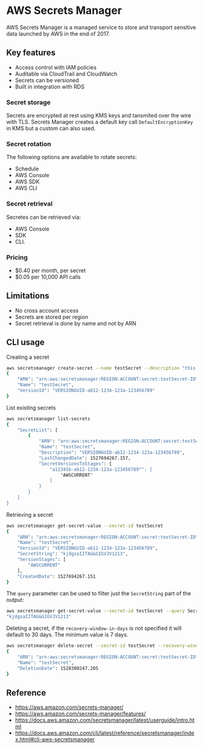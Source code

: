 # AWS Secrets Manager

AWS Secrets Manager is a managed service to store and transport sensitive data launched by AWS in the end of 2017.

## Key features

* Access control with IAM policies
* Auditable via CloudTrail and CloudWatch
* Secrets can be versioned
* Built in integration with RDS

### Secret storage

Secrets are encrypted at rest using KMS keys and tansmited over the wire with TLS. Secrets Manager creates a default key call `DefaultEncryptionKey` in KMS but a custom can also used.

### Secret rotation

The following options are available to rotate secrets:

* Schedule
* AWS Console
* AWS SDK
* AWS CLI

### Secret retrieval 

Secretes can be retrieved via:

* AWS Console
* SDK 
* CLI.

### Pricing

* $0.40 per month, per secret
* $0.05 per 10,000 API calls

## Limitations

* No cross account access
* Secrets are stored per region
* Secret retrieval is done by name and not by ARN

## CLI usage

Creating a secret

```bash
aws secretsmanager create-secret --name testSecret --description "this is a test" --secret-string "kjdgsaIITAG&GIGVJV1213"
{
    "ARN": "arn:aws:secretsmanager:REGION:ACCOUNT:secret:testSecret-ID",
    "Name": "testSecret",
    "VersionId": "VERSIONGUID-ab12-1234-123a-123456789"
}
```

List existing secrets

```bash
aws secretsmanager list-secrets
{
    "SecretList": [
        {
            "ARN": "arn:aws:secretsmanager:REGION:ACCOUNT:secret:testSecret-ID",
            "Name": "testSecret",
            "Description": "VERSIONGUID-ab12-1234-123a-123456789",
            "LastChangedDate": 1527694267.157,
            "SecretVersionsToStages": {
                "a12345b-ab12-1234-123a-123456789"": [
                    "AWSCURRENT"
                ]
            }
        }
    ]
}
```

Retrieving a secret

```bash
aws secretsmanager get-secret-value --secret-id testSecret
{
    "ARN": "arn:aws:secretsmanager:REGION:ACCOUNT:secret:testSecret-ID",
    "Name": "testSecret",
    "VersionId": "VERSIONGUID-ab12-1234-123a-123456789",
    "SecretString": "kjdgsaIITAG&GIGVJV1213",
    "VersionStages": [
        "AWSCURRENT"
    ],
    "CreatedDate": 1527694267.151
}
```

The `query` parameter can be used to filter just the `SecretString` part of the output:

```bash
aws secretsmanager get-secret-value --secret-id testSecret --query SecretString
"kjdgsaIITAG&GIGVJV1213"
```


Deleting a secret, if the `recovery-window-in-days` is not specified it will default to 30 days. The minimum value is 7 days.

```bash
aws secretsmanager delete-secret --secret-id testSecret --recovery-window-in-days 7
{
    "ARN": "arn:aws:secretsmanager:REGION:ACCOUNT:secret:testSecret-ID",
    "Name": "testSecret",
    "DeletionDate": 1528300247.205
}
```

## Reference

* https://aws.amazon.com/secrets-manager/
* https://aws.amazon.com/secrets-manager/features/
* https://docs.aws.amazon.com/secretsmanager/latest/userguide/intro.html
* https://docs.aws.amazon.com/cli/latest/reference/secretsmanager/index.html#cli-aws-secretsmanager
